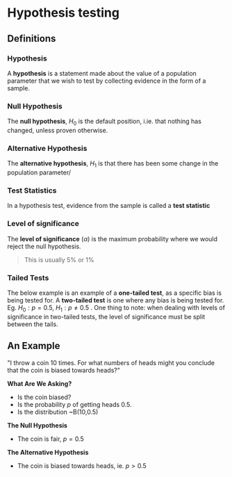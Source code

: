 # Hypothesis testing

## Definitions
### Hypothesis
A **hypothesis** is a statement made about the value of a population parameter that we wish to test by collecting evidence in the form of a sample.

### Null Hypothesis
The **null hypothesis**, $H_0$ is the default position, i.ie. that nothing has changed, unless proven otherwise.

### Alternative Hypothesis
The **alternative hypothesis**, $H_1$ is that there has been some change in the population parameter/

### Test Statistics
In a hypothesis test, evidence from the sample is called a **test statistic**

### Level of significance
The **level of significance** ($\alpha$) is the maximum probability where we would reject the null hypothesis.
> This is usually 5% or 1%

### Tailed Tests
The below example is an example of a **one-tailed test**, as a specific bias is being tested for. A **two-tailed test** is one where any bias is being tested for. Eg. $H_0 : p = 0.5$, $H_1 : p \ne 0.5$ . One thing to note: when dealing with levels of significance in two-tailed tests, the level of significance must be split between the tails.
## An Example
"I throw a coin 10 times. For what numbers of heads might you conclude that the coin is biased towards heads?"

**What Are We Asking?**
- Is the coin biased?
- Is the probability $p$ of getting heads 0.5.
- Is the distribution ~B(10,0.5)

**The Null Hypothesis**
- The coin is fair, $p = 0.5$

**The Alternative Hypothesis**
- The coin is biased towards heads, ie. $p > 0.5$